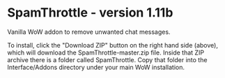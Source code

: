 # SpamThrottle - version 1.11b

Vanilla WoW addon to remove unwanted chat messages.

To install, click the "Download ZIP" button on the right hand side (above), which will download the SpamThrottle-master.zip file. Inside that ZIP archive there is a folder called SpamThrottle. Copy that folder into the Interface/Addons directory under your main WoW installation.

